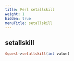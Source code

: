 ```yaml
---
title: Perl setallskill
weight: 1
hidden: true
menuTitle: setallskill
---
```

## setallskill
```perl
$quest->setallskill(int value)
```